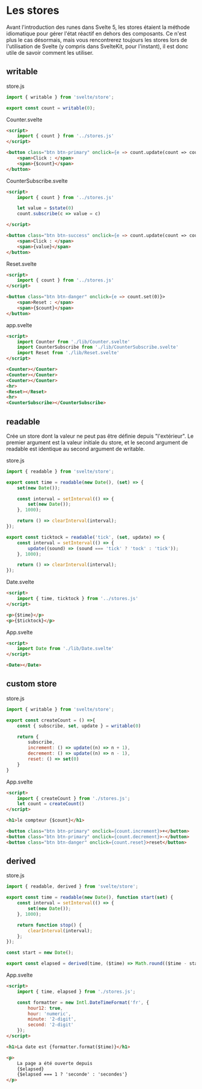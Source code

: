 # Les stores

Avant l'introduction des runes dans Svelte 5, les stores étaient la méthode idiomatique pour gérer l'état réactif en dehors des composants. Ce n'est plus le cas désormais, mais vous rencontrerez toujours les stores lors de l'utilisation de Svelte (y compris dans SvelteKit, pour l'instant), il est donc utile de savoir comment les utiliser.

## writable

store.js
```Javascript
import { writable } from 'svelte/store';

export const count = writable(0);
```

Counter.svelte
```html
<script>
    import { count } from '../stores.js'
</script>

<button class="btn btn-primary" onclick={e => count.update(count => count += 1)}>
    <span>Click : </span>
    <span>{$count}</span>
</button>
```
CounterSubscribe.svelte
```html
<script>
    import { count } from '../stores.js'

    let value = $state(0)
    count.subscribe(c => value = c)

</script>

<button class="btn btn-success" onclick={e => count.update(count => count += 1)}>
    <span>Click : </span>
    <span>{value}</span>
</button>
```
Reset.svelte
```html
<script>
    import { count } from '../stores.js'
</script>

<button class="btn btn-danger" onclick={e => count.set(0)}>
    <span>Reset : </span>
    <span>{$count}</span>
</button>
```
app.svelte
```html
<script>
    import Counter from './lib/Counter.svelte'
    import CounterSubscribe from './lib/CounterSubscribe.svelte'
    import Reset from './lib/Reset.svelte'
</script>

<Counter></Counter>
<Counter></Counter>
<Counter></Counter>
<hr>
<Reset></Reset>
<hr>
<CounterSubscribe></CounterSubscribe>
```

## readable
Crée un store dont la valeur ne peut pas être définie depuis "l'extérieur". Le premier argument est la valeur initiale du store, et le second argument de readable est identique au second argument de writable.

store.js
```Javascript
import { readable } from 'svelte/store';

export const time = readable(new Date(), (set) => {
	set(new Date());

	const interval = setInterval(() => {
		set(new Date());
	}, 1000);

	return () => clearInterval(interval);
});

export const ticktock = readable('tick', (set, update) => {
	const interval = setInterval(() => {
		update((sound) => (sound === 'tick' ? 'tock' : 'tick'));
	}, 1000);

	return () => clearInterval(interval);
});
```
Date.svelte
```html
<script>
    import { time, ticktock } from '../stores.js'
</script>

<p>{$time}</p>
<p>{$ticktock}</p>

```
App.svelte
```html
<script>
    import Date from './lib/Date.svelte'
</script>

<Date></Date>
```

## custom store

store.js
```Javascript
import { writable } from 'svelte/store';

export const createCount = () =>{
	const { subscribe, set, update } = writable(0)

	return {
		subscribe,
		increment: () => update((n) => n + 1),
		decrement: () => update((n) => n - 1),
		reset: () => set(0)
	}
}
```

App.svelte
```html
<script>
	import { createCount } from './stores.js';
    let count = createCount()
</script>

<h1>le compteur {$count}</h1>

<button class="btn btn-primary" onclick={count.increment}>+</button>
<button class="btn btn-primary" onclick={count.decrement}>-</button>
<button class="btn btn-danger" onclick={count.reset}>reset</button>
```

## derived

store.js
```Javascript
import { readable, derived } from 'svelte/store';

export const time = readable(new Date(), function start(set) {
	const interval = setInterval(() => {
		set(new Date());
	}, 1000);

	return function stop() {
		clearInterval(interval);
	};
});

const start = new Date();

export const elapsed = derived(time, ($time) => Math.round(($time - start) / 1000));
```

App.svelte
```html
<script>
	import { time, elapsed } from './stores.js';

	const formatter = new Intl.DateTimeFormat('fr', {
		hour12: true,
		hour: 'numeric',
		minute: '2-digit',
		second: '2-digit'
	});
</script>

<h1>La date est {formatter.format($time)}</h1>

<p>
    La page a été ouverte depuis 
	{$elapsed}
	{$elapsed === 1 ? 'seconde' : 'secondes'}
</p>
```
